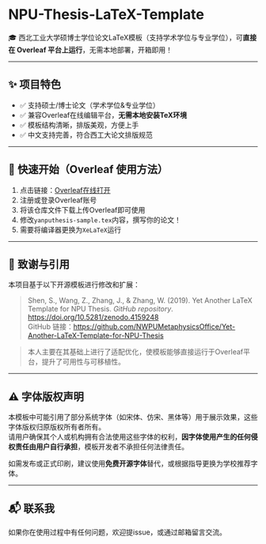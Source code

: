 # NPU-Thesis-LaTeX-Template

🎓 西北工业大学硕博士学位论文LaTeX模板（支持学术学位与专业学位），可**直接在 Overleaf 平台上运行**，无需本地部署，开箱即用！

---

## ✨ 项目特色

- ✅ 支持硕士/博士论文（学术学位&专业学位）
- ✅ 兼容Overleaf在线编辑平台，**无需本地安装TeX环境**
- ✅ 模板结构清晰，排版美观，方便上手
- ✅ 中文支持完善，符合西工大论文排版规范

---

## 🚀 快速开始（Overleaf 使用方法）

1. 点击链接：[Overleaf在线打开](https://www.overleaf.com/)
2. 注册或登录Overleaf账号
3. 将该仓库文件下载上传Overleaf即可使用
4. 修改`yanputhesis-sample.tex`内容，撰写你的论文！
5. 需要将编译器更换为`XeLaTeX`运行

---

## 📎 致谢与引用

本项目基于以下开源模板进行修改和扩展：

> Shen, S., Wang, Z., Zhang, J., & Zhang, W. (2019). Yet Another LaTeX Template for NPU Thesis. *GitHub repository*. https://doi.org/10.5281/zenodo.4159248  
> GitHub 链接：https://github.com/NWPUMetaphysicsOffice/Yet-Another-LaTeX-Template-for-NPU-Thesis

> 本人主要在其基础上进行了适配优化，使模板能够直接运行于Overleaf平台，提升了可用性与可移植性。

---

## ⚠️ 字体版权声明

本模板中可能引用了部分系统字体（如宋体、仿宋、黑体等）用于展示效果，这些字体版权归原版权所有者所有。  
请用户确保其个人或机构拥有合法使用这些字体的权利，**因字体使用产生的任何侵权责任由用户自行承担**，模板开发者不承担任何法律责任。

如需发布或正式印刷，建议使用**免费开源字体**替代，或根据指导更换为学校推荐字体。

---


## 📬 联系我

如果你在使用过程中有任何问题，欢迎提issue，或通过邮箱留言交流。